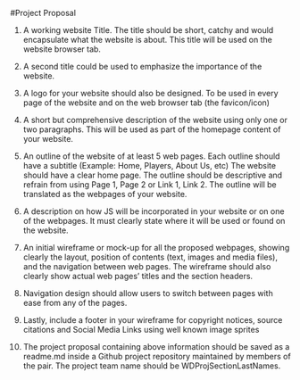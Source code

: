#Project Proposal

1. A working website Title. The title should be short, catchy and would encapsulate what the website is about.  This title will be used on the website browser tab.

2. A second title could be used to emphasize the importance of the website.

3. A logo for your website should also be designed. To be used in every page of the website and on the web browser tab (the favicon/icon)

4. A short but comprehensive description of the website using only one or two paragraphs.  This will be used as part of the homepage content of your website.

5. An outline of the website of at least 5 web pages.  Each outline should have a subtitle (Example: Home, Players, About Us, etc) The website should have a clear home page.  The outline should be descriptive and refrain from using Page 1, Page 2 or Link 1, Link 2.  The outline will be translated as the webpages of your website.

6. A description on how JS will be incorporated in your website or on one of the webpages.  It must clearly state where it will be used or found on the website.

7. An initial wireframe or mock-up for all the proposed webpages, showing clearly the layout, position of contents (text, images and media files), and the navigation between web pages.  The wireframe should also clearly show actual web pages’ titles and the section headers.  

8. Navigation design should allow users to switch between pages with ease from any of the pages.

9. Lastly, include a footer in your wireframe for copyright notices, source citations and Social Media Links using well known image sprites

10. The project proposal containing above information should be saved as a readme.md inside a Github project repository maintained by members of the pair.  The project team name should be WDProjSectionLastNames.  